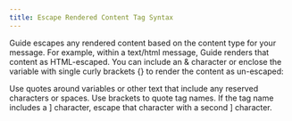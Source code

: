 ```yaml
---
title: Escape Rendered Content Tag Syntax
---
```


Guide escapes any rendered content based on the content type for your message. For example, within a text/html message, Guide renders that content as HTML-escaped. You can include an &#38; character or enclose the variable with single curly brackets &#123;&#125; to render the content as un-escaped:

<gist data-gist="https://gist.github.com/ryanwilliamsET/5ace0f23987b8fdcff41330203b285e9.js"></gist>

Use quotes around variables or other text that include any reserved characters or spaces. Use brackets to quote tag names. If the tag name includes a &#93; character, escape that character with a second &#93; character.

<gist data-gist="https://gist.github.com/ryanwilliamsET/349f5ccf9366cf8f2ba9d069828f165d.js"></gist>
